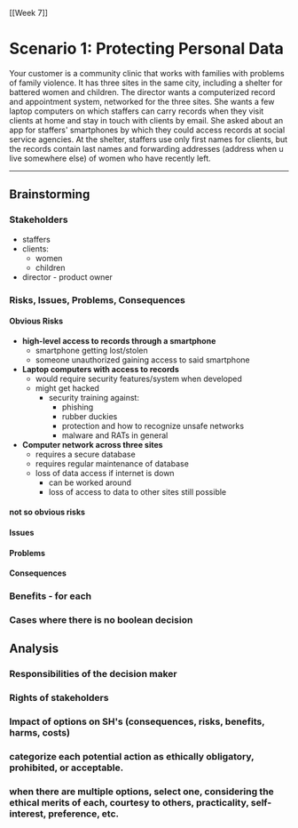 [[Week 7]]
# Scenario 1: Protecting Personal Data
Your customer is a community clinic that works with families with problems of family violence.
It has three sites in the same city, including a shelter for battered women and children.
The director wants a computerized record and appointment system, networked for the three sites.
She wants a few laptop computers on which staffers can carry records when they visit clients at home and stay in touch with clients by email.
She asked about an app for staffers' smartphones by which they could access records at social service agencies.
At the shelter, staffers use only first names for clients, but the records contain last names and forwarding addresses (address when u live somewhere else) of women who have recently left.

---

## Brainstorming

### Stakeholders
- staffers
- clients:
	- women
	- children
- director - product owner

### Risks, Issues, Problems, Consequences
#### Obvious Risks
- **high-level access to records through a smartphone**
	- smartphone getting lost/stolen
	- someone unauthorized gaining access to said smartphone
- **Laptop computers with access to records**
	- would require security features/system when developed
	- might get hacked
		- security training against:
			- phishing
			- rubber duckies
			- protection and how to recognize unsafe networks
			- malware and RATs in general
- **Computer network across three sites**
	- requires a secure database
	- requires regular maintenance of database
	- loss of data access if internet is down
		- can be worked around
		- loss of access to data to other sites still possible


#### not so obvious risks

#### Issues

#### Problems

#### Consequences

### Benefits - for each
### Cases where there is no boolean decision

## Analysis
### Responsibilities of the decision maker
### Rights of stakeholders
### Impact of options on SH's (consequences, risks, benefits, harms, costs)
### categorize each potential action as ethically obligatory, prohibited, or acceptable.
### when there are multiple options, select one, considering the ethical merits of each, courtesy to others, practicality, self-interest, preference, etc.